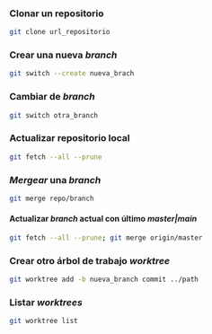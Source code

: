 <!--
.. title: git
.. slug: git
.. date: 2023-10-29 14:07:04 UTC-03:00
.. tags: cli
.. category: cli 
.. link: 
.. description: 
.. type: text
-->

### Clonar un repositorio

```bash
git clone url_repositorio
```

### Crear una nueva *branch*

```bash
git switch --create nueva_brach
```

### Cambiar de *branch*

```bash
git switch otra_branch
```

### Actualizar repositorio local

```bash
git fetch --all --prune
```

### *Mergear* una *branch*

```bash
git merge repo/branch
```

#### Actualizar *branch* actual con último *master|main*

```bash
git fetch --all --prune; git merge origin/master
```

### Crear otro árbol de trabajo *worktree*

```bash
git worktree add -b nueva_branch commit ../path
```

### Listar *worktrees*

```bash
git worktree list
```